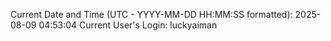 Current Date and Time (UTC - YYYY-MM-DD HH:MM:SS formatted): 2025-08-09 04:53:04
Current User's Login: luckyaiman
